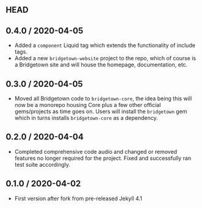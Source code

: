## HEAD

## 0.4.0 / 2020-04-05

  * Added a `component` Liquid tag which extends the functionality of include tags.
  * Added a new `bridgetown-website` project to the repo, which of course is a Bridgetown site and will house the homepage, documentation, etc.

## 0.3.0 / 2020-04-05

  * Moved all Bridgetown code to `bridgetown-core`, the idea being this will now be a monorepo housing Core plus a few other official gems/projects as time goes on. Users will install the `bridgetown` gem which in turns installs `bridgetown-core` as a dependency.

## 0.2.0 / 2020-04-04

  * Completed comprehensive code audio and changed or removed features no
    longer required for the project. Fixed and successfully ran test suite
    accordingly.

## 0.1.0 / 2020-04-02

  * First version after fork from pre-released Jekyll 4.1
